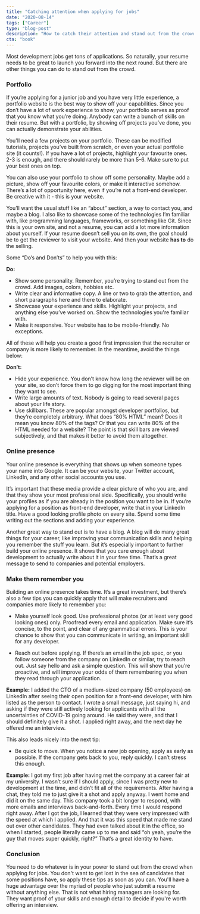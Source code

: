```yaml
---
title: "Catching attention when applying for jobs"
date: "2020-08-14"
tags: ["Career"]
type: "blog-post"
description: "How to catch their attention and stand out from the crowd when applying for jobs"
cta: "book"
---
```


Most development jobs get tons of applications. So naturally, your resume needs to be great to launch you forward into the next round. But there are other things you can do to stand out from the crowd. 

### Portfolio
If you’re applying for a junior job and you have very little experience, a portfolio website is the best way to show off your capabilities. Since you don’t have a lot of work experience to show, your portfolio serves as proof that you know what you’re doing. Anybody can write a bunch of skills on their resume. But with a portfolio, by showing off projects you’ve done, you can actually demonstrate your abilities. 

You'll need a few projects on your portfolio. These can be modified tutorials, projects you’ve built from scratch, or even your actual portfolio site (it counts!). If you have a lot of projects, highlight your favourite ones. 2-3 is enough, and there should rarely be more than 5-6. Make sure to put your best ones on top. 

You can also use your portfolio to show off some personality. Maybe add a picture, show off your favourite colors, or make it interactive somehow. There’s a lot of opportunity here, even if you’re not a front-end developer. Be creative with it - this is your website. 

You’ll want the usual stuff like an “about” section, a way to contact you, and maybe a blog. I also like to showcase some of the technologies I’m familiar with, like programming languages, frameworks, or something like Git. Since this is your own site, and not a resume, you can add a lot more information about yourself. If your resume doesn’t sell you on its own, the goal should be to get the reviewer to visit your website. And then your website **has to** do the selling. 

Some “Do’s and Don’ts” to help you with this:

**Do:**

- Show some personality. Remember, you’re trying to stand out from the crowd. Add images, colors, hobbies etc. 
- Write clear and informative copy. A line or two to grab the attention, and short paragraphs here and there to elaborate.
- Showcase your experience and skills. Highlight your projects, and anything else you’ve worked on. Show the technologies you're familiar with. 
- Make it responsive. Your website has to be mobile-friendly. No exceptions.

All of these will help you create a good first impression that the recruiter or company is more likely to remember. In the meantime, avoid the things below:

**Don’t:**

- Hide your experience. You don’t know how long the reviewer will be on your site, so don’t force them to go digging for the most important thing they want to see.
- Write large amounts of text. Nobody is going to read several pages about your life story.
- Use skillbars. These are popular amongst developer portfolios, but they’re completely arbitrary. What does “80% HTML” mean? Does it mean you know 80% of the tags? Or that you can write 80% of the HTML needed for a website? The point is that skill bars are viewed subjectively, and that makes it better to avoid them altogether. 

### Online presence
Your online presence is everything that shows up when someone types your name into Google. It can be your website, your Twitter account, LinkedIn, and any other social accounts you use. 

It’s important that these media provide a clear picture of who you are, and that they show your most professional side. Specifically, you should write your profiles as if you are already in the position you want to be in. If you’re applying for a position as front-end developer, write that in your LinkedIn title. Have a good looking profile photo on every site. Spend some time writing out the sections and adding your experience. 

Another great way to stand out is to have a blog. A blog will do many great things for your career, like improving your communication skills and helping you remember the stuff you learn. But it’s especially important to further build your online presence. It shows that you care enough about development to actually write about it in your free time. That’s a great message to send to companies and potential employers.


### Make them remember you
Building an online presence takes time. It’s a great investment, but there’s also a few tips you can quickly apply that will make recruiters and companies more likely to remember you:

- Make yourself look good. Use professional photos (or at least very good looking ones) only. Proofread every email and application. Make sure it’s concise, to the point, and clear of any grammatical errors. This is your chance to show that you can communicate in writing, an important skill for any developer.

- Reach out before applying. If there’s an email in the job spec, or you follow someone from the company on LinkedIn or similar, try to reach out. Just say hello and ask a simple question. This will show that you’re proactive, and will improve your odds of them remembering you when they read through your application. 

**Example:** I added the CTO of a medium-sized company (50 employees) on LinkedIn after seeing their open position for a front-end developer, with him listed as the person to contact. I wrote a small message, just saying hi, and asking if they were still actively looking for applicants with all the uncertainties of COVID-19 going around. He said they were, and that I should definitely give it a shot. I applied right away, and the next day he offered me an interview. 

This also leads nicely into the next tip:

- Be quick to move. When you notice a new job opening, apply as early as possible. If the company gets back to you, reply quickly. I can’t stress this enough.

**Example:** I got my first job after having met the company at a career fair at my university. I wasn’t sure if I should apply, since I was pretty new to development at the time, and didn’t fit all of the requirements. After having a chat, they told me to just give it a shot and apply anyway. I went home and did it on the same day. This company took a bit longer to respond, with more emails and interviews back-and-forth. Every time I would respond right away. After I got the job, I learned that they were very impressed with the speed at which I applied. And that it was this speed that made me stand out over other candidates. They had even talked about it in the office, so when I started, people literally came up to me and said “oh yeah, you’re the guy that moves super quickly, right?” That’s a great identity to have.

### Conclusion
You need to do whatever is in your power to stand out from the crowd when applying for jobs. You don't want to get lost in the sea of candidates that some positions have, so apply these tips as soon as you can. You'll have a huge advantage over the myriad of people who just submit a resume without anything else. That is not what hiring managers are looking for. They want proof of your skills and enough detail to decide if you're worth offering an interview.